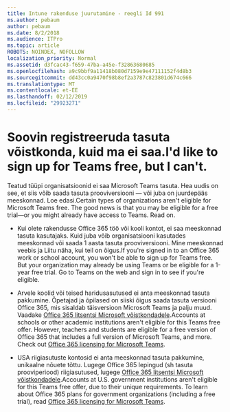 ```yaml
---
title: Intune rakenduse juurutamine - reegli Id 991
ms.author: pebaum
author: pebaum
ms.date: 8/2/2018
ms.audience: ITPro
ms.topic: article
ROBOTS: NOINDEX, NOFOLLOW
localization_priority: Normal
ms.assetid: d3fcac43-f659-47ba-a45e-f32863680685
ms.openlocfilehash: a9c9bbf9a11418b080d7159e9e47111152f4d8b3
ms.sourcegitcommit: dd43cc0a9470f98b8ef2a3787c823801d674c666
ms.translationtype: MT
ms.contentlocale: et-EE
ms.lasthandoff: 02/12/2019
ms.locfileid: "29923271"
---
```

# <a name="id-like-to-sign-up-for-teams-free-but-i-cant"></a><span data-ttu-id="df861-102">Soovin registreeruda tasuta võistkonda, kuid ma ei saa.</span><span class="sxs-lookup"><span data-stu-id="df861-102">I'd like to sign up for Teams free, but I can't.</span></span>

<span data-ttu-id="df861-p101">Teatud tüüpi organisatsioonid ei saa Microsoft Teams tasuta. Hea uudis on see, et siis võib saada tasuta prooviversiooni — või juba on juurdepääs meeskonnad. Loe edasi.</span><span class="sxs-lookup"><span data-stu-id="df861-p101">Certain types of organizations aren't eligible for Microsoft Teams free. The good news is that you may be eligible for a free trial—or you might already have access to Teams. Read on.</span></span>
  
- <span data-ttu-id="df861-p102">Kui olete rakendusse Office 365 töö või kooli kontot, ei saa meeskonnad tasuta kasutajaks. Kuid juba võib organisatsiooni kasutades meeskonnad või saada 1 aasta tasuta prooviversiooni. Mine meeskonnad veebis ja Liitu näha, kui teil on õigus.</span><span class="sxs-lookup"><span data-stu-id="df861-p102">If you're signed in to an Office 365 work or school account, you won't be able to sign up for Teams free. But your organization may already be using Teams or be eligible for a 1-year free trial. Go to Teams on the web and sign in to see if you're eligible.</span></span>
    
- <span data-ttu-id="df861-p103">Arvele koolid või teised haridusasutused ei anta meeskonnad tasuta pakkumine. Õpetajad ja õpilased on siiski õigus saada tasuta versiooni Office 365, mis sisaldab täisversioon Microsoft Teams ja palju muud. Vaadake [Office 365 litsentsi Microsoft võistkondadele](https://docs.microsoft.com/microsoftteams/office-365-licensing).</span><span class="sxs-lookup"><span data-stu-id="df861-p103">Accounts at schools or other academic institutions aren't eligible for this Teams free offer. However, teachers and students are eligible for a free version of Office 365 that includes a full version of Microsoft Teams, and more. Check out [Office 365 licensing for Microsoft Teams](https://docs.microsoft.com/microsoftteams/office-365-licensing).</span></span>
    
- <span data-ttu-id="df861-p104">USA riigiasutuste kontosid ei anta meeskonnad tasuta pakkumine, unikaalne nõuete tõttu. Lugege Office 365 lepingud (sh tasuta prooviperiood) riigiasutused, lugege [Office 365 litsentsi Microsoft võistkondadele](https://docs.microsoft.com/microsoftteams/office-365-licensing).</span><span class="sxs-lookup"><span data-stu-id="df861-p104">Accounts at U.S. government institutions aren't eligible for this Teams free offer, due to their unique requirements. To learn about Office 365 plans for government organizations (including a free trial), read [Office 365 licensing for Microsoft Teams](https://docs.microsoft.com/microsoftteams/office-365-licensing).</span></span>
    

